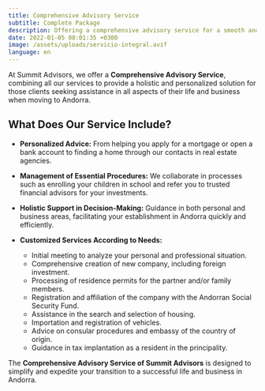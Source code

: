 ```yaml
---
title: Comprehensive Advisory Service
subtitle: Complete Package
description: Offering a comprehensive advisory service for a smooth and efficient transition to life and business in Andorra, tailored to your personal and business needs
date: 2022-01-05 08:01:35 +0300
image: /assets/uploads/servicio-integral.avif
language: en
---
```

At Summit Advisors, we offer a **Comprehensive Advisory Service**, combining all our services to provide a holistic and personalized solution for those clients seeking assistance in all aspects of their life and business when moving to Andorra.

## **What Does Our Service Include?**

- **Personalized Advice:** From helping you apply for a mortgage or open a bank account to finding a home through our contacts in real estate agencies.

- **Management of Essential Procedures:** We collaborate in processes such as enrolling your children in school and refer you to trusted financial advisors for your investments.

- **Holistic Support in Decision-Making:** Guidance in both personal and business areas, facilitating your establishment in Andorra quickly and efficiently.

- **Customized Services According to Needs:**
  - Initial meeting to analyze your personal and professional situation.
  - Comprehensive creation of new company, including foreign investment.
  - Processing of residence permits for the partner and/or family members.
  - Registration and affiliation of the company with the Andorran Social Security Fund.
  - Assistance in the search and selection of housing.
  - Importation and registration of vehicles.
  - Advice on consular procedures and embassy of the country of origin.
  - Guidance in tax implantation as a resident in the principality.

The **Comprehensive Advisory Service of Summit Advisors** is designed to simplify and expedite your transition to a successful life and business in Andorra.
